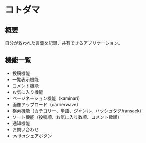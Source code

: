 # コトダマ

## 概要
自分が救われた言葉を記録、共有できるアプリケーション。

## 機能一覧
- 投稿機能
- 一覧表示機能
- コメント機能
- お気に入り機能
- ページネーション機能（kaminari）
- 画像アップロード（carrierwave）
- 検索機能（カテゴリー、単語、ジャンル、ハッシュタグ/ransack）
- ソート機能（投稿順、お気に入り数順、コメント数順）
- 通知機能
- お問い合わせ
- twitterシェアボタン
